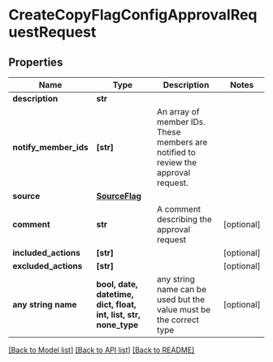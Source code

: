 # CreateCopyFlagConfigApprovalRequestRequest


## Properties
Name | Type | Description | Notes
------------ | ------------- | ------------- | -------------
**description** | **str** |  | 
**notify_member_ids** | **[str]** | An array of member IDs. These members are notified to review the approval request. | 
**source** | [**SourceFlag**](SourceFlag.md) |  | 
**comment** | **str** | A comment describing the approval request | [optional] 
**included_actions** | **[str]** |  | [optional] 
**excluded_actions** | **[str]** |  | [optional] 
**any string name** | **bool, date, datetime, dict, float, int, list, str, none_type** | any string name can be used but the value must be the correct type | [optional]

[[Back to Model list]](../README.md#documentation-for-models) [[Back to API list]](../README.md#documentation-for-api-endpoints) [[Back to README]](../README.md)


